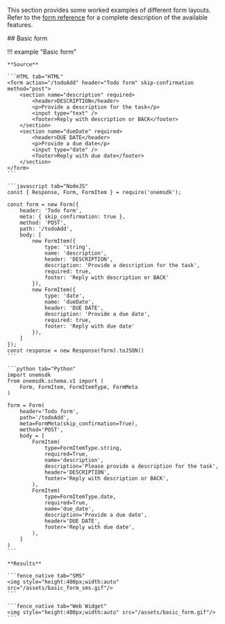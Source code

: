 This section provides some worked examples of different form layouts.  Refer to the [form reference](/building/form) for a complete description of the available features.

## Basic form

!!! example "Basic form"

    **Source**

    ```HTML tab="HTML"
    <form action="/todoAdd" header="Todo form" skip-confirmation method="post">
        <section name="description" required>
            <header>DESCRIPTION</header>
            <p>Provide a description for the task</p>
            <input type="text" />
            <footer>Reply with description or BACK</footer>
        </section>
        <section name="dueDate" required>
            <header>DUE DATE</header>
            <p>Provide a due date</p>
            <input type="date" />
            <footer>Reply with due date</footer>
        </section>
    </form>
    ```

    ```javascript tab="NodeJS"
    const { Response, Form, FormItem } = require('onemsdk');
    
    const form = new Form({
        header: 'Todo form',
        meta: { skip_confirmation: true },
        method: 'POST',
        path: '/todoAdd',
        body: [
            new FormItem({
                type: 'string',
                name: 'description',
                header: 'DESCRIPTION',
                description: 'Provide a description for the task',
                required: true,
                footer: 'Reply with description or BACK'
            }),
            new FormItem({
                type: 'date', 
                name: 'dueDate', 
                header: 'DUE DATE', 
                description: 'Provide a due date', 
                required: true, 
                footer: 'Reply with due date'
            }),
        ]
    });
    const response = new Response(form).toJSON()
    ```
    
    ```python tab="Python"
    import onemsdk
    from onemsdk.schema.v1 import (
        Form, FormItem, FormItemType, FormMeta
    )

    form = Form(
        header='Todo form',
        path='/todoAdd',
        meta=FormMeta(skip_confirmation=True),
        method='POST',
        body = [
            FormItem(
                type=FormItemType.string,
                required=True,
                name='description',
                description='Please provide a description for the task',
                header='DESCRIPTION',
                footer='Reply with description or BACK',
            ),
            FormItem(
                type=FormItemType.date,
                required=True,
                name='due_date',
                description='Provide a due date',
                header='DUE DATE',
                footer='Reply with due date',
            ),
        ]
    )
    ```

    **Results**

    ```fence_native tab="SMS"
    <img style="height:400px;width:auto" src="/assets/basic_form_sms.gif"/>
    ```

    ```fence_native tab="Web Widget"
    <img style="height:400px;width:auto" src="/assets/basic_form.gif"/>
    ```